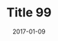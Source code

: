 ---
layout: posts
title: "Title 99"
img: "https://image.tmdb.org/t/p/w185/kPRb1mbVHGop0egQ7153y0lhzGL.jpg"
date: 2017-01-09
genre: "Comedy"
categories: Movies
tags: bollywood, shah ruch khan
published: true 
---